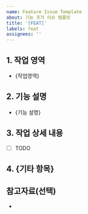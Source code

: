 ```yaml
---
name: Feature Issue Template
about: 기능 추가 이슈 템플릿
title: '[FEAT]'
labels: feat
assignees: ''
---
```


## 1. 작업 영역

- {작업영역}

## 2. 기능 설명

- {기능 설명}

## 3. 작업 상세 내용

- [ ] TODO

## 4. {기타 항목}

## 참고자료(선택)

-
